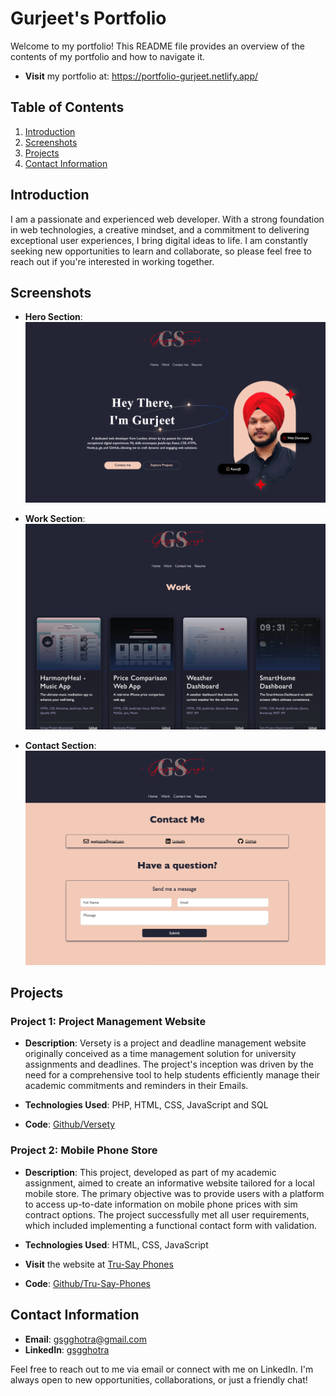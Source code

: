 # Gurjeet's Portfolio

Welcome to my portfolio! This README file provides an overview of the contents of my portfolio and how to navigate it.
- **Visit** my portfolio at: https://portfolio-gurjeet.netlify.app/

## Table of Contents

1. [Introduction](#introduction)
2. [Screenshots](#screenshots)
3. [Projects](#projects)
4. [Contact Information](#contact-information)

## Introduction

I am a passionate and experienced web developer. With a strong foundation in web technologies, a creative mindset, and a commitment to delivering exceptional user experiences, I bring digital ideas to life. I am constantly seeking new opportunities to learn and collaborate, so please feel free to reach out if you're interested in working together.

## Screenshots
- **Hero Section**:
![Hero Section Screenshot](public/assets/images/screenshot_home.png)

- **Work Section**:
![Work Section Screenshot](public/assets/images/screenshot_work.png)

- **Contact Section**:
![Contact me Screenshot](public/assets/images/screenshot_contactus.png)

## Projects

### Project 1: Project Management Website

- **Description**: Versety is a project and deadline management website originally conceived as a time management solution for university assignments and deadlines. The project's inception was driven by the need for a comprehensive tool to help students efficiently manage their academic commitments and reminders in their Emails.

- **Technologies Used**: PHP, HTML, CSS, JavaScript and SQL
- **Code**: [Github/Versety](https://github.com/gsgghotra/Versety-Project_management)


### Project 2: Mobile Phone Store

- **Description**: This project, developed as part of my academic assignment, aimed to create an informative website tailored for a local mobile store. The primary objective was to provide users with a platform to access up-to-date information on mobile phone prices with sim contract options. The project successfully met all user requirements, which included implementing a functional contact form with validation.

- **Technologies Used**: HTML, CSS, JavaScript 
- **Visit** the website at [Tru-Say Phones](https://gsgghotra.github.io/Tru-Say-Phones/)
- **Code**: [Github/Tru-Say-Phones](https://github.com/gsgghotra/Tru-Say-Phones)

## Contact Information

- **Email**: gsgghotra@gmail.com
- **LinkedIn**: [gsgghotra](https://www.linkedin.com/in/gsgghotra/)

Feel free to reach out to me via email or connect with me on LinkedIn. I'm always open to new opportunities, collaborations, or just a friendly chat!
